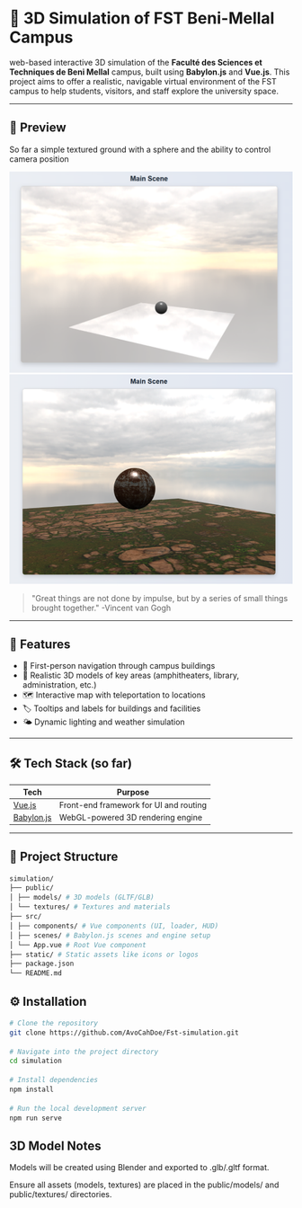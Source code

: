 # 🏫 3D Simulation of FST Beni-Mellal Campus

 web-based interactive 3D simulation of the **Faculté des Sciences et Techniques de Beni Mellal** campus, built using **Babylon.js** and **Vue.js**. This project aims to offer a realistic, navigable virtual environment of the FST campus to help students, visitors, and staff explore the university space.

---

## 📸 Preview

So far a simple textured ground with a sphere and the ability to control camera position

![Campus Preview](./assets/smooth_surface.png)
![Campus Preview](./assets/image.png)

> "Great things are not done by impulse, but by a series of small things brought together." -Vincent van Gogh

---

## 🚀 Features

- 🧭 First-person navigation through campus buildings
- 🏢 Realistic 3D models of key areas (amphitheaters, library, administration, etc.)
- 🗺️ Interactive map with teleportation to locations
- 🏷️ Tooltips and labels for buildings and facilities
- 🌤️ Dynamic lighting and weather simulation

---

## 🛠️ Tech Stack (so far)

| Tech                                     | Purpose                                |
| ---------------------------------------- | -------------------------------------- |
| [Vue.js](https://vuejs.org)              | Front-end framework for UI and routing |
| [Babylon.js](https://www.babylonjs.com/) | WebGL-powered 3D rendering engine      |

---

## 📁 Project Structure

```bash
simulation/
├── public/
│ ├── models/ # 3D models (GLTF/GLB)
│ └── textures/ # Textures and materials
├── src/
│ ├── components/ # Vue components (UI, loader, HUD)
│ ├── scenes/ # Babylon.js scenes and engine setup
│ └── App.vue # Root Vue component
├── static/ # Static assets like icons or logos
├── package.json
└── README.md
```

## ⚙️ Installation

```bash
# Clone the repository
git clone https://github.com/AvoCahDoe/Fst-simulation.git

# Navigate into the project directory
cd simulation

# Install dependencies
npm install

# Run the local development server
npm run serve

```

## 3D Model Notes

Models will be created using Blender and exported to .glb/.gltf format.

Ensure all assets (models, textures) are placed in the public/models/ and public/textures/ directories.
